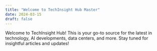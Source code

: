 ```yaml
---
title: "Welcome to TechInsight Hub Master"
date: 2024-03-15
draft: false
---
```


Welcome to TechInsight Hub! This is your go-to source for the latest in technology, AI developments, data centers, and more. Stay tuned for insightful articles and updates!